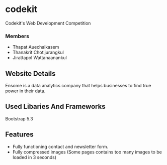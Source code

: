 # codekit
Codekit's Web Development Competition

### Members

- Thapat Auechaikasem
- Thanakrit Chotijurangkul
- Jirattapol Wattanaanankul

## Website Details

Ensome is a data analytics company that helps businesses to find true power in their data.

## Used Libaries And Frameworks

Bootstrap 5.3

## Features

- Fully functioning contact and newsletter form.
- Fully compressed images (Some pages contains too many images to be loaded in 3 seconds)